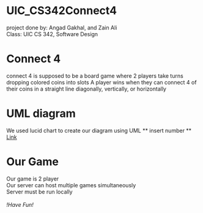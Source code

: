 # UIC_CS342Connect4
project done by: Angad Gakhal, and Zain Ali <br>
Class: UIC CS 342, Software Design

# Connect 4
connect 4 is supposed to be a board game where 2 players take turns dropping colored coins into slots
A player wins when they can connect 4 of their coins in a straight line diagonally, vertically, or horizontally<br>

# UML diagram
We used lucid chart to create our diagram using UML ** insert number **<br>
<a href = "https://lucid.app/lucidchart/283a3a7b-d015-42a5-be5f-e0ad062d993c/edit?viewport_loc=7%2C-156%2C1331%2C587%2C0_0&invitationId=inv_145cd703-34fa-44e9-802b-7c5aba1e474a"> Link</a>

# Our Game
Our game is 2 player<br>
Our server can host multiple games simultaneously<br>
Server must be run locally<br>
<br>
<i>!Have Fun!</i>
